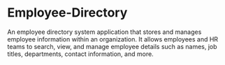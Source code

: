 # Employee-Directory
An employee directory system application that stores and manages employee information within an organization. It allows employees and HR teams to search, view, and manage employee details such as names, job titles, departments, contact information, and more.
